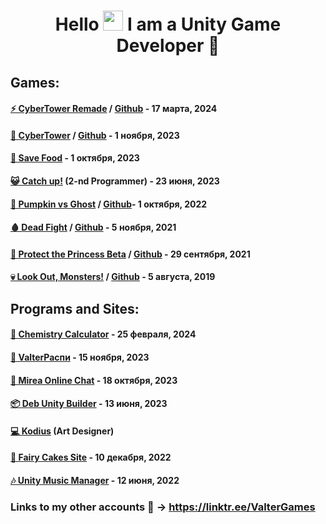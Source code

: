 <h1 align="center">Hello <img src="https://github.com/blackcater/blackcater/raw/main/images/Hi.gif" height="32"/> I am a <b>Unity Game Developer</b> 🎲</h1>

## Games:
#### [⚡️ CyberTower Remade](https://valter-games.itch.io/cybertower-remade) / [Github](https://github.com/ValterGames-Coder/CyberTower) - 17 марта, 2024
#### [🌆 CyberTower](https://valter-games.itch.io/cybertower) / [Github](https://github.com/ValterGames-Coder/hakaton-cyberpunk-td) - 1 ноября, 2023
#### [🍎 Save Food](https://yandex.ru/games/app/258002?lang=ru) - 1 октября, 2023
#### [😺 Catch up!](https://akan123.itch.io/catch-up) (2-nd Programmer) - 23 июня, 2023
#### [🎃 Pumpkin vs Ghost](https://valter_games.itch.io/pumpkin-vs-ghost) / [Github](https://github.com/ValterGames-Coder/Pumpkin-vs-Ghost)- 1 октября, 2022
#### [🩸 Dead Fight](https://valter_games.itch.io/dead-fight) / [Github](https://github.com/ValterGames-Coder/ZombiShoot) - 5 ноября, 2021
#### [👑 Protect the Princess Beta](https://valter-games.itch.io/protect-the-princess) / [Github](https://github.com/ValterGames-Coder/ProtectThePrincess-beta-) - 29 сентября, 2021
#### [💀 Look Out, Monsters!](https://valter-games.itch.io/look-out-monsters) / [Github](https://github.com/ValterGames-Coder/Look-Out-Monsters) - 5 августа, 2019

## Programs and Sites:
#### [🧬 Chemistry Calculator](https://github.com/ValterGames-Coder/ChemistryProject) - 25 февраля, 2024
#### [📅 ValterРаспи](https://college-mirea.ru) - 15 ноября, 2023
#### [💬 Mirea Online Chat](https://github.com/ValterGames-Coder/mirea-chat) - 18 октября, 2023
#### [📦 Deb Unity Builder](https://github.com/ValterGames-Coder/Deb-Unity-Builder)  - 13 июня, 2023
#### [💻 Kodius](https://masterigr.ru/csmaker2/) (Art Designer)
#### [🎂 Fairy Cakes Site](https://fairycakeskira.github.io) - 10 декабря, 2022
#### [🎶 Unity Music Manager](https://github.com/ValterGames-Coder/Unity-Music-Manager) - 12 июня, 2022


### Links to my other accounts 🌈 -> https://linktr.ee/ValterGames
